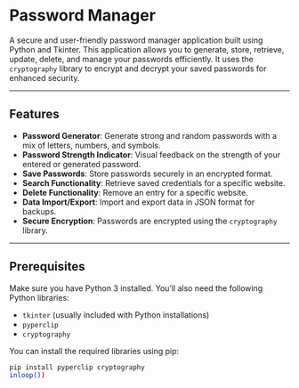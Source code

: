 # Password Manager

A secure and user-friendly password manager application built using Python and Tkinter. This application allows you to generate, store, retrieve, update, delete, and manage your passwords efficiently. It uses the `cryptography` library to encrypt and decrypt your saved passwords for enhanced security.

---

## Features

- **Password Generator**: Generate strong and random passwords with a mix of letters, numbers, and symbols.
- **Password Strength Indicator**: Visual feedback on the strength of your entered or generated password.
- **Save Passwords**: Store passwords securely in an encrypted format.
- **Search Functionality**: Retrieve saved credentials for a specific website.
- **Delete Functionality**: Remove an entry for a specific website.
- **Data Import/Export**: Import and export data in JSON format for backups.
- **Secure Encryption**: Passwords are encrypted using the `cryptography` library.

---

## Prerequisites

Make sure you have Python 3 installed. You’ll also need the following Python libraries:
- `tkinter` (usually included with Python installations)
- `pyperclip`
- `cryptography`

You can install the required libraries using pip:
```bash
pip install pyperclip cryptography
inloop())

